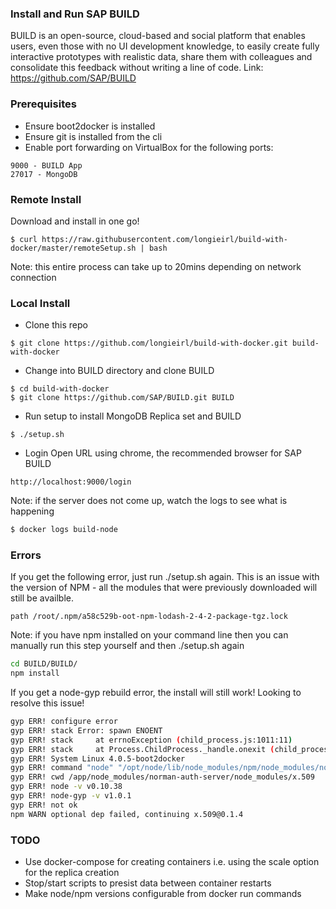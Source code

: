 ### Install and Run SAP BUILD 
BUILD is an open-source, cloud-based and social platform that enables users, even those with no UI development knowledge, to easily create fully interactive prototypes with realistic data, share them with colleagues and consolidate this feedback without writing a line of code.
Link: https://github.com/SAP/BUILD

### Prerequisites
- Ensure boot2docker is installed
- Ensure git is installed from the cli
- Enable port forwarding on VirtualBox for the following ports:
```
9000 - BUILD App
27017 - MongoDB
```

### Remote Install
Download and install in one go!

```
$ curl https://raw.githubusercontent.com/longieirl/build-with-docker/master/remoteSetup.sh | bash
```
Note: this entire process can take up to 20mins depending on network connection

### Local Install

- Clone this repo
```
$ git clone https://github.com/longieirl/build-with-docker.git build-with-docker
```

- Change into BUILD directory and clone BUILD
```
$ cd build-with-docker
$ git clone https://github.com/SAP/BUILD.git BUILD
```

- Run setup to install MongoDB Replica set and BUILD
```
$ ./setup.sh
```

- Login
Open URL using chrome, the recommended browser for SAP BUILD
```
http://localhost:9000/login
```
Note: if the server does not come up, watch the logs to see what is happening
```sh
$ docker logs build-node
```

### Errors
If you get the following error, just run ./setup.sh again. This is an issue with the version of NPM - all the modules that were previously downloaded will still be availble.
```
path /root/.npm/a58c529b-oot-npm-lodash-2-4-2-package-tgz.lock
```
Note: if you have npm installed on your command line then you can manually run this step yourself and then ./setup.sh again
```sh
cd BUILD/BUILD/
npm install
```

If you get a node-gyp rebuild error, the install will still work! Looking to resolve this issue!
```sh
gyp ERR! configure error 
gyp ERR! stack Error: spawn ENOENT
gyp ERR! stack     at errnoException (child_process.js:1011:11)
gyp ERR! stack     at Process.ChildProcess._handle.onexit (child_process.js:802:34)
gyp ERR! System Linux 4.0.5-boot2docker
gyp ERR! command "node" "/opt/node/lib/node_modules/npm/node_modules/node-gyp/bin/node-gyp.js" "rebuild"
gyp ERR! cwd /app/node_modules/norman-auth-server/node_modules/x.509
gyp ERR! node -v v0.10.38
gyp ERR! node-gyp -v v1.0.1
gyp ERR! not ok 
npm WARN optional dep failed, continuing x.509@0.1.4
```

### TODO
- Use docker-compose for creating containers i.e. using the scale option for the replica creation
- Stop/start scripts to presist data between container restarts
- Make node/npm versions configurable from docker run commands
